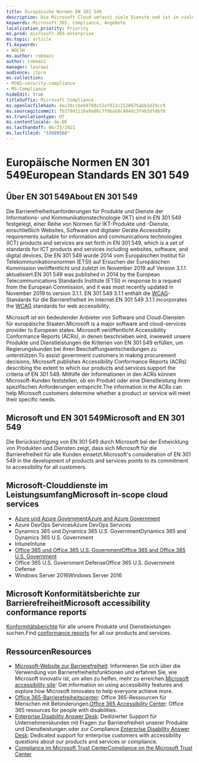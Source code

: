```yaml
---
title: Europäische Normen EN 301 549
description: Die Microsoft Cloud umfasst viele Dienste und ist in vielen individuellen Konformitätsberichten enthalten.
keywords: Microsoft 365, Compliance, Angebote
localization_priority: Priority
ms.prod: microsoft-365-enterprise
ms.topic: article
f1.keywords:
- NOCSH
ms.author: robmazz
author: robmazz
manager: laurawi
audience: itpro
ms.collection:
- M365-security-compliance
- MS-Compliance
hideEdit: true
titleSuffix: Microsoft Compliance
ms.openlocfilehash: 4ec39ccbeb9780c51ef813c1520675abb1d19cc9
ms.sourcegitcommit: fb379d1110a9a86c7f9bab8c484dc3f4b3dfd6f0
ms.translationtype: HT
ms.contentlocale: de-DE
ms.lasthandoff: 06/23/2021
ms.locfileid: "53089568"
---
```

# <a name="european-standards-en-301-549"></a><span data-ttu-id="db400-104">Europäische Normen EN 301 549</span><span class="sxs-lookup"><span data-stu-id="db400-104">European Standards EN 301 549</span></span>

## <a name="about-en-301-549"></a><span data-ttu-id="db400-105">Über EN 301 549</span><span class="sxs-lookup"><span data-stu-id="db400-105">About EN 301 549</span></span>

<span data-ttu-id="db400-106">Die Barrierefreiheitsanforderungen für Produkte und Dienste der Informations- und Kommunikationstechnologie (IKT) sind in EN 301 549 festgelegt, einer Reihe von Normen für IKT-Produkte und -Dienste, einschließlich Websites, Software und digitaler Geräte.</span><span class="sxs-lookup"><span data-stu-id="db400-106">Accessibility requirements suitable for information and communications technologies (ICT) products and services are set forth in EN 301 549, which is a set of standards for ICT products and services including websites, software, and digital devices.</span></span> <span data-ttu-id="db400-107">Die EN 301 549 wurde 2014 vom Europäischen Institut für Telekommunikationsnormen (ETSI) auf Ersuchen der Europäischen Kommission veröffentlicht und zuletzt im November 2019 auf Version 3.1.1 aktualisiert.</span><span class="sxs-lookup"><span data-stu-id="db400-107">EN 301 549 was published in 2014 by the European Telecommunications Standards Institute (ETSI) in response to a request from the European Commission, and it was most recently updated in November 2019 to version 3.1.1.</span></span> <span data-ttu-id="db400-108">EN 301 549 3.1.1 enthält die [WCAG](offering-WCAG-2-1.md)-Standards für die Barrierefreiheit im Internet.</span><span class="sxs-lookup"><span data-stu-id="db400-108">EN 301 549 3.1.1 incorporates the [WCAG](offering-WCAG-2-1.md) standards for web accessibility.</span></span>

<span data-ttu-id="db400-109">Microsoft ist ein bedeutender Anbieter von Software und Cloud-Diensten für europäische Staaten.</span><span class="sxs-lookup"><span data-stu-id="db400-109">Microsoft is a major software and cloud-services provider to European states.</span></span> <span data-ttu-id="db400-110">Microsoft veröffentlicht Accessibility Conformance Reports (ACRs), in denen beschrieben wird, inwieweit unsere Produkte und Dienstleistungen die Kriterien von EN 301 549 erfüllen, um Regierungskunden bei ihren Beschaffungsentscheidungen zu unterstützen.</span><span class="sxs-lookup"><span data-stu-id="db400-110">To assist government customers in making procurement decisions, Microsoft publishes Accessibility Conformance Reports (ACRs) describing the extent to which our products and services support the criteria of EN 301 549.</span></span> <span data-ttu-id="db400-111">Mithilfe der Informationen in den ACRs können Microsoft-Kunden feststellen, ob ein Produkt oder eine Dienstleistung ihren spezifischen Anforderungen entspricht.</span><span class="sxs-lookup"><span data-stu-id="db400-111">The information in the ACRs can help Microsoft customers determine whether a product or service will meet their specific needs.</span></span>

## <a name="microsoft-and-en-301-549"></a><span data-ttu-id="db400-112">Microsoft und EN 301 549</span><span class="sxs-lookup"><span data-stu-id="db400-112">Microsoft and EN 301 549</span></span>

<span data-ttu-id="db400-113">Die Berücksichtigung von EN 301 549 durch Microsoft bei der Entwicklung von Produkten und Diensten zeigt, dass sich Microsoft für die Barrierefreiheit für alle Kunden einsetzt.</span><span class="sxs-lookup"><span data-stu-id="db400-113">Microsoft's consideration of EN 301 549 in the development of products and services points to its commitment to accessibility for all customers.</span></span>

## <a name="microsoft-in-scope-cloud-services"></a><span data-ttu-id="db400-114">Microsoft-Clouddienste im Leistungsumfang</span><span class="sxs-lookup"><span data-stu-id="db400-114">Microsoft in-scope cloud services</span></span>

- [<span data-ttu-id="db400-115">Azure und Azure Government</span><span class="sxs-lookup"><span data-stu-id="db400-115">Azure and Azure Government</span></span>](https://go.microsoft.com/fwlink/p/?linkid=2051569)
- <span data-ttu-id="db400-116">Azure DevOps Services</span><span class="sxs-lookup"><span data-stu-id="db400-116">Azure DevOps Services</span></span>
- <span data-ttu-id="db400-117">Dynamics 365 und Dynamics 365 U.S. Government</span><span class="sxs-lookup"><span data-stu-id="db400-117">Dynamics 365 and Dynamics 365 U.S. Government</span></span>
- <span data-ttu-id="db400-118">Intune</span><span class="sxs-lookup"><span data-stu-id="db400-118">Intune</span></span>
- [<span data-ttu-id="db400-119">Office 365 und Office 365 U.S. Government</span><span class="sxs-lookup"><span data-stu-id="db400-119">Office 365 and Office 365 U.S. Government</span></span>](https://go.microsoft.com/fwlink/p/?LinkID=2077751)
- <span data-ttu-id="db400-120">Office 365 U.S. Government Defense</span><span class="sxs-lookup"><span data-stu-id="db400-120">Office 365 U.S. Government Defense</span></span>
- <span data-ttu-id="db400-121">Windows Server 2016</span><span class="sxs-lookup"><span data-stu-id="db400-121">Windows Server 2016</span></span>

## <a name="microsoft-accessibility-conformance-reports"></a><span data-ttu-id="db400-122">Microsoft Konformitätsberichte zur Barrierefreiheit</span><span class="sxs-lookup"><span data-stu-id="db400-122">Microsoft accessibility conformance reports</span></span>

<span data-ttu-id="db400-123">[Konformitätsberichte](https://cloudblogs.microsoft.com/industry-blog/government/2018/09/11/accessibility-conformance-reports/) für alle unsere Produkte und Dienstleistungen suchen.</span><span class="sxs-lookup"><span data-stu-id="db400-123">Find [conformance reports](https://cloudblogs.microsoft.com/industry-blog/government/2018/09/11/accessibility-conformance-reports/) for all our products and services.</span></span>

## <a name="resources"></a><span data-ttu-id="db400-124">Ressourcen</span><span class="sxs-lookup"><span data-stu-id="db400-124">Resources</span></span>

- <span data-ttu-id="db400-125">[Microsoft-Website zur Barrierefreiheit](https://www.microsoft.com/accessibility): Informieren Sie sich über die Verwendung von Barrierefreiheitsfunktionen und erfahren Sie, wie Microsoft innovativ ist, um allen zu helfen, mehr zu erreichen.</span><span class="sxs-lookup"><span data-stu-id="db400-125">[Microsoft accessibility site](https://www.microsoft.com/accessibility): Get information on using accessibility features and explore how Microsoft innovates to help everyone achieve more.</span></span>
- <span data-ttu-id="db400-126">[Office 365-Barrierefreiheitscenter](https://go.microsoft.com/fwlink/p/?linkid=2051801): Office 365-Ressourcen für Menschen mit Behinderungen.</span><span class="sxs-lookup"><span data-stu-id="db400-126">[Office 365 Accessibility Center](https://go.microsoft.com/fwlink/p/?linkid=2051801): Office 365 resources for people with disabilities.</span></span>
- <span data-ttu-id="db400-127">[Enterprise Disability Answer Desk](https://go.microsoft.com/fwlink/p/?linkid=2050890): Dedizierter Support für Unternehmenskunden mit Fragen zur Barrierefreiheit unserer Produkte und Dienstleistungen oder zur Compliance.</span><span class="sxs-lookup"><span data-stu-id="db400-127">[Enterprise Disability Answer Desk](https://go.microsoft.com/fwlink/p/?linkid=2050890): Dedicated support for enterprise customers with accessibility questions about our products and services or compliance.</span></span>
- [<span data-ttu-id="db400-128">Compliance im Microsoft Trust Center</span><span class="sxs-lookup"><span data-stu-id="db400-128">Compliance on the Microsoft Trust Center</span></span>](https://www.microsoft.com/trust-center/compliance/compliance-overview)

